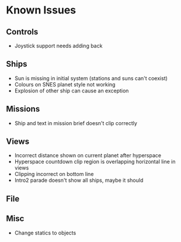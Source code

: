 # Known Issues

## Controls
- Joystick support needs adding back

## Ships
- Sun is missing in initial system (stations and suns can't coexist)
- Colours on SNES planet style not working
- Explosion of other ship can cause an exception

## Missions
- Ship and text in mission brief doesn't clip correctly

## Views
- Incorrect distance shown on current planet after hyperspace
- Hyperspace countdown clip region is overlapping horizontal line in views
- Clipping incorrect on bottom line
- Intro2 parade doesn't show all ships, maybe it should

## File

## Misc
- Change statics to objects